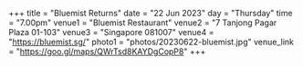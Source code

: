 +++
title = "Bluemist Returns"
date = "22 Jun 2023"
day = "Thursday"
time = "7.00pm"
venue1 = "Bluemist Restaurant"
venue2 = "7 Tanjong Pagar Plaza 01-103"
venue3 = "Singapore 081007"
venue4 = "https://bluemist.sg/"
photo1 = "photos/20230622-bluemist.jpg"
venue_link = "https://goo.gl/maps/QWrTsd8KAYDgCopP8"
+++
